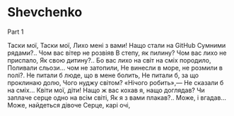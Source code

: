 # Shevchenko

Part 1

Таски мої, Таски мої, 
Лихо мені з вами! 
Нащо стали на GitHub 
Сумними рядами?.. 
Чом вас вітер не розвіяв 
В степу, як пилину? 
Чом вас лихо не приспало, 
Як свою дитину?..
Бо вас лихо на світ на сміх породило, 
Поливали сльози... чом не затопили, 
Не винесли в море, не розмили в полі?. 
Не питали б люде, що в мене болить, 
Не питали б, за що проклинаю долю, 
Чого нуджу світом? «Нічого робить»,— 
Не сказали б на сміх...
Квіти мої, діти! 
Нащо ж вас кохав я, нащо доглядав? 
Чи заплаче серце одно на всім світі, 
Як я з вами плакав?.. Може, і вгадав... 
Може, найдеться дівоче 
Серце, карі очі, 
